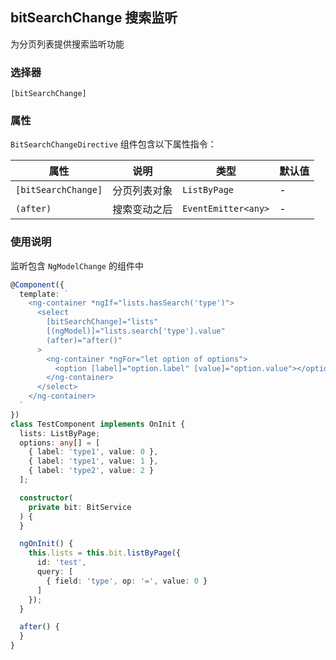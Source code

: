 ## bitSearchChange 搜索监听

为分页列表提供搜索监听功能

### 选择器

`[bitSearchChange]`

### 属性

`BitSearchChangeDirective` 组件包含以下属性指令：

| 属性                | 说明         | 类型                    | 默认值 |
| ------------------- | ------------ | ----------------------- | ------ |
| `[bitSearchChange]` | 分页列表对象 | `ListByPage`            | -      |
| `(after)`           | 搜索变动之后 | `EventEmitter<any>` | -      |

### 使用说明

监听包含 `NgModelChange` 的组件中

```typescript
@Component({
  template: `
    <ng-container *ngIf="lists.hasSearch('type')">
      <select
        [bitSearchChange]="lists"
        [(ngModel)]="lists.search['type'].value"
        (after)="after()"
      >
        <ng-container *ngFor="let option of options">
          <option [label]="option.label" [value]="option.value"></option>
        </ng-container>
      </select>
    </ng-container>
  `
})
class TestComponent implements OnInit {
  lists: ListByPage;
  options: any[] = [
    { label: 'type1', value: 0 },
    { label: 'type1', value: 1 },
    { label: 'type2', value: 2 }
  ];

  constructor(
    private bit: BitService
  ) {
  }

  ngOnInit() {
    this.lists = this.bit.listByPage({
      id: 'test',
      query: [
        { field: 'type', op: '=', value: 0 }
      ]
    });
  }

  after() {
  }
}
```
